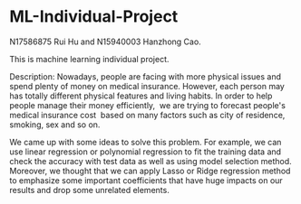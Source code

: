 # ML-Individual-Project
N17586875 Rui Hu and N15940003 Hanzhong Cao.

This is machine learning individual project.

Description:
 Nowadays, people are facing with more physical issues and spend plenty of money on medical insurance. However, each person may has totally different physical features and living habits. In order to help people manage their money efficiently,  we are trying to forecast people's medical insurance cost  based on many factors such as city of residence, smoking, sex and so on. 
 
 We came up with some ideas to solve this problem. For example, we can use linear regression or polynomial regression to fit the training data and check the accuracy with test data as well as using model selection method. Moreover, we thought that we can apply Lasso or Ridge regression method to emphasize some important coefficients that have huge impacts on our results and drop some unrelated elements. 

